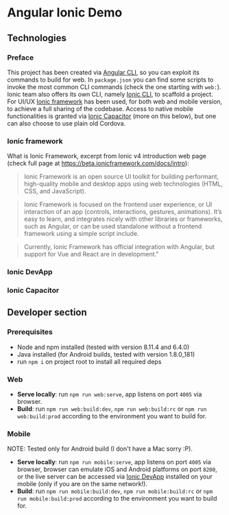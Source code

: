 # Angular Ionic Demo

## Technologies

### Preface

This project has been created via [Angular CLI](https://cli.angular.io/), so you can exploit its
commands to build for web. In `package.json` you can find some scripts to invoke the most common
CLI commands (check the one starting with `web:`).
Ionic team also offers its own CLI, namely [Ionic CLI](https://ionicframework.com/docs/cli/), to
scaffold a project.
For UI/UX [Ionic framework](https://ionicframework.com/) has been used, for both web and mobile
version, to achieve a full sharing of the codebase.
Access to native mobile functionalities is granted via
[Ionic Capacitor](https://capacitor.ionicframework.com/) (more on this below), but one can also
choose to use plain old Cordova.

### Ionic framework

What is Ionic Framework, excerpt from Ionic v4 introduction web page (check full page at
https://beta.ionicframework.com/docs/intro):

> Ionic Framework is an open source UI toolkit for building performant, high-quality mobile and
> desktop apps using web technologies (HTML, CSS, and JavaScript).

> Ionic Framework is focused on the frontend user experience, or UI interaction of an app (controls,
> interactions, gestures, animations). It’s easy to learn, and integrates nicely with other
> libraries or frameworks, such as Angular, or can be used standalone without a frontend framework
> using a simple script include.

> Currently, Ionic Framework has official integration with Angular, but support for Vue and React
> are in development."

### Ionic DevApp

### Ionic Capacitor

## Developer section

### Prerequisites

- Node and npm installed (tested with version 8.11.4 and 6.4.0)
- Java installed (for Android builds, tested with version 1.8.0_181)
- run `npm i` on project root to install all required deps

### Web

- **Serve locally**: run `npm run web:serve`, app listens on port `4005` via browser.
- **Build**: run `npm run web:build:dev`, `npm run web:build:rc` or `npm run web:build:prod`
  according to the environment you want to build for.

### Mobile

NOTE: Tested only for Android build (I don't have a Mac sorry :P).

- **Serve locally**: run `npm run mobile:serve`, app listens on port `4005` via browser, browser can
  emulate iOS and Android platforms on port `8200`, or the live server can be accessed
  via [Ionic DevApp](https://ionicframework.com/docs/pro/devapp/) installed on your mobile (only if
  you are on the same network!).
- **Build**: run `npm run mobile:build:dev`, `npm run mobile:build:rc` or
  `npm run mobile:build:prod` according to the environment you want to build for.

